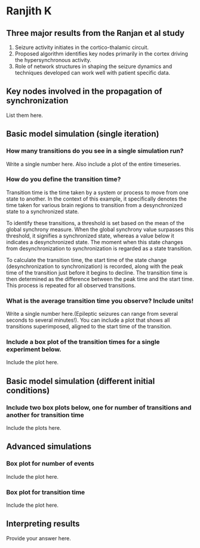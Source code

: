 # Ranjith K

## Three major results from the Ranjan et al study

1. Seizure activity initiates in the cortico-thalamic circuit.
2. Proposed algorithm identifies key nodes primarily in the cortex driving the hypersynchronous activity.
3. Role of network structures in shaping the seizure dynamics and techniques developed can work well with patient specific data. 

## Key nodes involved in the propagation of synchronization

List them here.

## Basic model simulation (single iteration)

### How many transitions do you see in a single simulation run?
Write a single number here. Also include a plot of the entire timeseries.

### How do you define the transition time?
Transition time is the time taken by a system or process to move from one state to another. In the context of this example, it specifically denotes the time taken for various brain regions to transition from a desynchronized state to a synchronized state.

To identify these transitions, a threshold is set based on the mean of the global synchrony measure. When the global synchrony value surpasses this threshold, it signifies a synchronized state, whereas a value below it indicates a desynchronized state. The moment when this state changes from desynchronization to synchronization is regarded as a state transition.

To calculate the transition time, the start time of the state change (desynchronization to synchronization) is recorded, along with the peak time of the transition just before it begins to decline. The transition time is then determined as the difference between the peak time and the start time. This process is repeated for all observed transitions.

### What is the average transition time you observe? Include units!
Write a single number here.(Epileptic seizures can range from several seconds to several minutes!).
You can include a plot that shows all transitions superimposed, aligned to the start time of the transition.

### Include a box plot of the transition times for a single experiment below.
Include the plot here.


## Basic model simulation (different initial conditions)

### Include two box plots below, one for number of transitions and another for transition time
Include the plots here.

## Advanced simulations

### Box plot for number of events
Include the plot here.


### Box plot for transition time
Include the plot here.

## Interpreting results

Provide your answer here.
